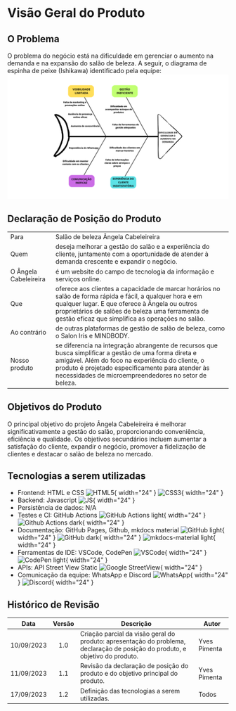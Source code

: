 # Visão Geral do Produto

## O Problema
O problema do negócio está na dificuldade em gerenciar o aumento na demanda e na expansão do salão de beleza. A seguir, o diagrama de espinha de peixe (Ishikawa) identificado pela equipe:
![Diagrama_de_Ishikawa](../img/ishikawa-alt.png)

## Declaração de Posição do Produto

|               |                                     |
| :------------ | ----------------------------------- |
| Para          | Salão de beleza Ângela Cabeleireira |
| Quem          | deseja melhorar a gestão do salão e a experiência do cliente, juntamente com a oportunidade de atender à demanda crescente e expandir o negócio. |
| O Ângela Cabeleireira | é um website do campo de tecnologia da informação e serviços online. |
| Que           | oferece aos clientes a capacidade de marcar horários no salão de forma rápida e fácil, a qualquer hora e em qualquer lugar. E que oferece à Ângela ou outros proprietários de salões de beleza uma ferramenta de gestão eficaz que simplifica as operações no salão. |
| Ao contrário  | de outras plataformas de gestão de salão de beleza, como o Salon Iris e MINDBODY. |
| Nosso produto | se diferencia na integração abrangente de recursos que busca simplificar a gestão de uma forma direta e amigável. Além do foco na experiência do cliente, o produto é projetado especificamente para atender às necessidades de microempreendedores no setor de beleza. |    

## Objetivos do Produto

O principal objetivo do projeto  Ângela Cabeleireira é melhorar significativamente a gestão do salão, proporcionando conveniência, eficiência e qualidade. 
Os objetivos secundários incluem aumentar a satisfação do cliente, expandir o negócio, promover a fidelização de clientes e destacar o salão de beleza no mercado.


## Tecnologias a serem utilizadas
- Frontend: HTML e CSS ![HTML5](https://www.svgrepo.com/show/452228/html-5.svg){ width="24" } ![CSS3](https://www.svgrepo.com/show/373535/css.svg){ width="24" }
- Backend: Javascript ![JS](https://www.svgrepo.com/show/303206/javascript-logo.svg){ width="24" }
- Persistência de dados: N/A
- Testes e CI: GitHub Actions ![GitHub Actions light](https://www.svgrepo.com/show/330509/githubactions.svg#only-light){ width="24" } ![Github Actions dark](https://seeklogo.com/images/G/github-actions-logo-031704BDC6-seeklogo.com.png#only-dark){ width="24" }
- Documentação: GitHub Pages, Github, mkdocs material ![GitHub light](https://www.svgrepo.com/show/493677/github-repo-git-octocat.svg#only-light){ width="24" } ![GitHub dark](https://www.svgrepo.com/show/325237/github-outline.svg#only-dark){ width="24" } ![mkdocs-material light](https://raw.githubusercontent.com/squidfunk/mkdocs-material/master/docs/assets/favicon.png){ width="24" }
- Ferramentas de IDE: VSCode, CodePen ![VSCode](https://www.svgrepo.com/show/374171/vscode.svg){ width="24" } ![CodePen light](https://seeklogo.com/images/C/codepen-logo-FDEB3664F1-seeklogo.com.png){ width="24" }
- APIs: API Street View Static ![Google StreetView](https://upload.wikimedia.org/wikipedia/commons/f/f6/Street_View_logo.png
){ width="24" }
- Comunicação da equipe: WhatsApp e Discord ![WhatsApp](https://www.svgrepo.com/show/475692/whatsapp-color.svg){ width="24" } ![Discord](https://www.svgrepo.com/show/331368/discord-v2.svg){ width="24" }

## Histórico de Revisão

| Data       | Versão |                                                          Descrição                                                            |    Autor     |
| :--------: | :----: | ----------------------------------------------------------------------------------------------------------------------------- | ------------ |
| 10/09/2023 | 1.0    | Criação parcial da visão geral do produto: apresentação do problema, declaração de posição do produto, e objetivo do produto. | Yves Pimenta |
| 11/09/2023 | 1.1    | Revisão da declaração de posição do produto e do objetivo principal do produto.                                               | Yves Pimenta |
| 17/09/2023 | 1.2    | Definição das tecnologias a serem utilizadas.                                                                                 | Todos        |
